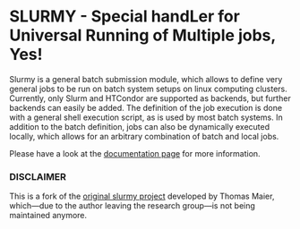 # SLURMY - Special handLer for Universal Running of Multiple jobs, Yes!

Slurmy is a general batch submission module, which allows to define very general jobs to be run on batch system setups on linux computing clusters. Currently, only Slurm and HTCondor are supported as backends, but further backends can easily be added. The definition of the job execution is done with a general shell execution script, as is used by most batch systems. In addition to the batch definition, jobs can also be dynamically executed locally, which allows for an arbitrary combination of batch and local jobs.

Please have a look at the [documentation page](https://eschanet.github.io/slurmy/) for more information.

### DISCLAIMER

This is a fork of the [original slurmy project](https://github.com/Thomas-Maier/slurmy) developed by Thomas Maier, which&mdash;due to the author leaving the research group&mdash;is not being maintained anymore.
